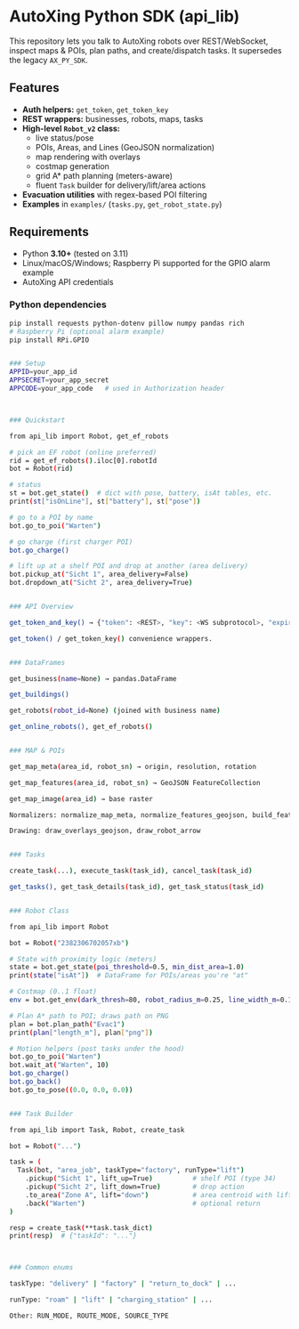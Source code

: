 # AutoXing Python SDK (api_lib)

This repository lets you talk to AutoXing robots over REST/WebSocket, inspect maps & POIs, plan paths, and create/dispatch tasks. It supersedes the legacy `AX_PY_SDK`.

## Features
- **Auth helpers:** `get_token`, `get_token_key`
- **REST wrappers:** businesses, robots, maps, tasks
- **High-level `Robot_v2` class:**
  - live status/pose
  - POIs, Areas, and Lines (GeoJSON normalization)
  - map rendering with overlays
  - costmap generation
  - grid A* path planning (meters-aware)
  - fluent `Task` builder for delivery/lift/area actions
- **Evacuation utilities** with regex-based POI filtering
- **Examples** in `examples/` (`tasks.py`, `get_robot_state.py`)

## Requirements
- Python **3.10+** (tested on 3.11)
- Linux/macOS/Windows; Raspberry Pi supported for the GPIO alarm example
- AutoXing API credentials

### Python dependencies
```bash
pip install requests python-dotenv pillow numpy pandas rich
# Raspberry Pi (optional alarm example)
pip install RPi.GPIO


### Setup
APPID=your_app_id
APPSECRET=your_app_secret
APPCODE=your_app_code   # used in Authorization header



### Quickstart

from api_lib import Robot, get_ef_robots

# pick an EF robot (online preferred)
rid = get_ef_robots().iloc[0].robotId
bot = Robot(rid)

# status
st = bot.get_state()  # dict with pose, battery, isAt tables, etc.
print(st["isOnLine"], st["battery"], st["pose"])

# go to a POI by name
bot.go_to_poi("Warten")

# go charge (first charger POI)
bot.go_charge()

# lift up at a shelf POI and drop at another (area delivery)
bot.pickup_at("Sicht 1", area_delivery=False)
bot.dropdown_at("Sicht 2", area_delivery=True)


### API Overview

get_token_and_key() → {"token": <REST>, "key": <WS subprotocol>, "expireTime": ...}

get_token() / get_token_key() convenience wrappers.


### DataFrames

get_business(name=None) → pandas.DataFrame

get_buildings()

get_robots(robot_id=None) (joined with business name)

get_online_robots(), get_ef_robots()


### MAP & POIs

get_map_meta(area_id, robot_sn) → origin, resolution, rotation

get_map_features(area_id, robot_sn) → GeoJSON FeatureCollection

get_map_image(area_id) → base raster

Normalizers: normalize_map_meta, normalize_features_geojson, build_feature_tables

Drawing: draw_overlays_geojson, draw_robot_arrow


### Tasks

create_task(...), execute_task(task_id), cancel_task(task_id)

get_tasks(), get_task_details(task_id), get_task_status(task_id)


### Robot Class

from api_lib import Robot

bot = Robot("2382306702057xb")

# State with proximity logic (meters)
state = bot.get_state(poi_threshold=0.5, min_dist_area=1.0)
print(state["isAt"])  # DataFrame for POIs/areas you're "at"

# Costmap (0..1 float)
env = bot.get_env(dark_thresh=80, robot_radius_m=0.25, line_width_m=0.10)

# Plan A* path to POI; draws path on PNG
plan = bot.plan_path("Evac1")
print(plan["length_m"], plan["png"])

# Motion helpers (post tasks under the hood)
bot.go_to_poi("Warten")
bot.wait_at("Warten", 10)
bot.go_charge()
bot.go_back()
bot.go_to_pose((0.0, 0.0, 0.0))


### Task Builder

from api_lib import Task, Robot, create_task

bot = Robot("...")

task = (
  Task(bot, "area_job", taskType="factory", runType="lift")
    .pickup("Sicht 1", lift_up=True)          # shelf POI (type 34)
    .pickup("Sicht 2", lift_down=True)        # drop action
    .to_area("Zone A", lift="down")           # area centroid with lift act
    .back("Warten")                           # optional return
)

resp = create_task(**task.task_dict)
print(resp)  # {"taskId": "..."}



### Common enums

taskType: "delivery" | "factory" | "return_to_dock" | ...

runType: "roam" | "lift" | "charging_station" | ...

Other: RUN_MODE, ROUTE_MODE, SOURCE_TYPE



